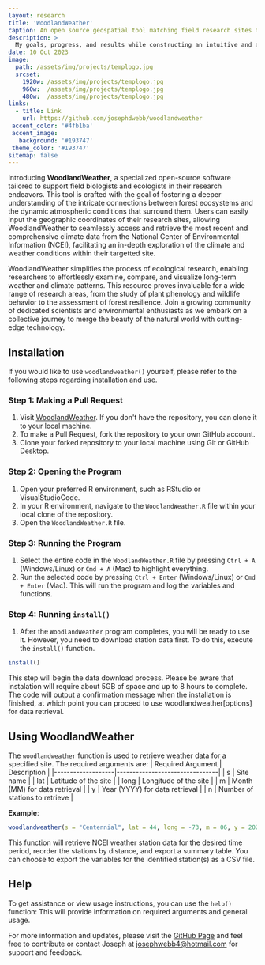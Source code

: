 ```yaml
---
layout: research
title: 'WoodlandWeather'
caption: An open source geospatial tool matching field research sites to NCEI weather reports.
description: >
  My goals, progress, and results while constructing an intuitive and accessible software to complement biological field research.
date: 10 Oct 2023
image: 
  path: /assets/img/projects/templogo.jpg
  srcset: 
    1920w: /assets/img/projects/templogo.jpg
    960w:  /assets/img/projects/templogo.jpg
    480w:  /assets/img/projects/templogo.jpg
links:
  - title: Link
    url: https://github.com/josephdwebb/woodlandweather 
 accent_color: '#4fb1ba'
 accent_image:
   background: '#193747'
 theme_color: '#193747'
sitemap: false
---
```


Introducing **WoodlandWeather**, a specialized open-source software tailored to support field biologists and ecologists in their research endeavors. This tool is crafted with the goal of fostering a deeper understanding of the intricate connections between forest ecosystems and the dynamic atmospheric conditions that surround them. Users can easily input the geographic coordinates of their research sites, allowing WoodlandWeather to seamlessly access and retrieve the most recent and comprehensive climate data from the National Center of Environmental Information (NCEI), facilitating an in-depth exploration of the climate and weather conditions within their targetted site.

WoodlandWeather simplifies the process of ecological research, enabling researchers to effortlessly examine, compare, and visualize long-term weather and climate patterns. This resource proves invaluable for a wide range of research areas, from the study of plant phenology and wildlife behavior to the assessment of forest resilience. Join a growing community of dedicated scientists and environmental enthusiasts as we embark on a collective journey to merge the beauty of the natural world with cutting-edge technology. 

## Installation
If you would like to use `woodlandweather()` yourself, please refer to the following steps regarding installation and use.

### Step 1: Making a Pull Request

1. Visit [WoodlandWeather](https://github.com/josephdwebb/woodlandweather). If you don't have the repository, you can clone it to your local machine.
2. To make a Pull Request, fork the repository to your own GitHub account.
3. Clone your forked repository to your local machine using Git or GitHub Desktop.

### Step 2: Opening the Program

1. Open your preferred R environment, such as RStudio or VisualStudioCode.
2. In your R environment, navigate to the `WoodlandWeather.R` file within your local clone of the repository.
3. Open the `WoodlandWeather.R` file.

### Step 3: Running the Program

1. Select the entire code in the `WoodlandWeather.R` file by pressing `Ctrl + A` (Windows/Linux) or `Cmd + A` (Mac) to highlight everything.
2. Run the selected code by pressing `Ctrl + Enter` (Windows/Linux) or `Cmd + Enter` (Mac). This will run the program and log the variables and functions.

### Step 4: Running `install()`

1. After the `WoodlandWeather` program completes, you will be ready to use it. However, you need to download station data first. To do this, execute the `install()` function.

```R
install()
```
This step will begin the data download process. Please be aware that instalation will require about 5GB of space and up to 8 hours to complete. The code will output a confirmation message when the installation is finished, at which point you can proceed to use woodlandweather[options] for data retrieval.

## Using WoodlandWeather
The `woodlandweather` function is used to retrieve weather data for a specified site. The required arguments are:
| Required Argument | Description                    |
|-------------------|--------------------------------|
| s                 | Site name                      |
| lat               | Latitude of the site           |
| long              | Longitude of the site          |
| m                 | Month (MM) for data retrieval  |
| y                 | Year (YYYY) for data retrieval |
| n                 | Number of stations to retrieve |

**Example**:
```R
woodlandweather(s = "Centennial", lat = 44, long = -73, m = 06, y = 2022, n = 3)
```
This function will retrieve NCEI weather station data for the desired time period, reorder the stations by distance, and export a summary table. You can choose to export the variables for the identified station(s) as a CSV file.

## Help
To get assistance or view usage instructions, you can use the `help()` function:
This will provide information on required arguments and general usage.

For more information and updates, please visit the [GitHub Page](https://github.com/josephdwebb/woodlandweather) and feel free to contribute or contact Joseph at josephwebb4@hotmail.com for support and feedback.